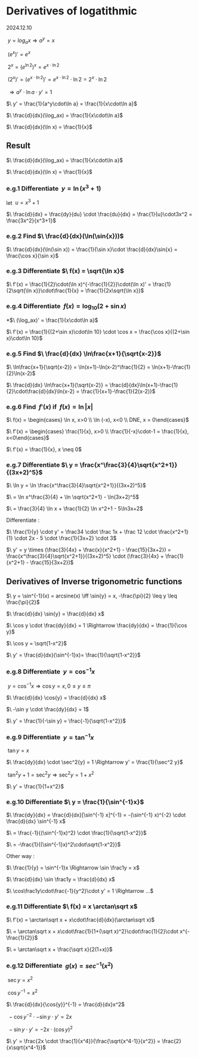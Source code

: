 # Derivatives of logatithmic

2024.12.10

$\ y = log_ax\Rightarrow a^y = x$

$\ (e^x)' = e^x$

$\ 2^x = (e^{\ln2})^x = e^{x\cdot\ln2}$

$\ (2^x)' = (e^{x\cdot\ln2})' = e^{x\cdot\ln2}\cdot\ln2 = 2^x\cdot\ln2$

$\ \Rightarrow a^y\cdot\ln a\cdot y' = 1$

$\ y' = \frac{1}{a^y\cdot\ln a} = \frac{1}{x\cdot\ln a}$

$\ \frac{d}{dx}(\log_ax) = \frac{1}{x\cdot\ln a}$

$\ \frac{d}{dx}(\ln x) = \frac{1}{x}$

## Result

$\ \frac{d}{dx}(\log_ax) = \frac{1}{x\cdot\ln a}$

$\ \frac{d}{dx}(\ln x) = \frac{1}{x}$

### e.g.1 Differentiate $\ y = \ln(x^3+1)$

let $\ u = x^3+1$

$\ \frac{d}{dx} = \frac{dy}{du} \cdot \frac{du}{dx} = \frac{1}{u}\cdot3x^2 = \frac{3x^2}{x^3+1}$

### e.g.2 Find $\ \frac{d}{dx}(\ln(\sin{x}))$

$\ \frac{d}{dx}(\ln(\sin x)) = \frac{1}{\sin x}\cdot \frac{d}{dx}\sin{x} = \frac{\cos x}{\sin x}$

### e.g.3 Differentiate $\ f(x) = \sqrt{\ln x}$

$\ f'(x) = \frac{1}{2}\cdot(\ln x)^{-\frac{1}{2}}\cdot(\ln x)' = \frac{1}{2\sqrt{\ln x}}\cdot\frac{1}{x} = \frac{1}{2x\sqrt{\ln x}}$

### e.g.4 Differentiate $\ f(x) = \log_{10}(2+\sin x)$

*$\ (\log_ax)' = \frac{1}{x\cdot\ln a}$

$\ f'(x) = \frac{1}{(2+\sin x)\cdot\ln 10} \cdot \cos x = \frac{\cos x}{(2+\sin x)\cdot\ln 10}$

### e.g.5 Find $\ \frac{d}{dx} \ln\frac{x+1}{\sqrt{x-2}}$

$\ \ln\frac{x+1}{\sqrt{x-2}} = \ln(x+1)-\ln(x-2)^\frac{1}{2} = \ln(x+1)-\frac{1}{2}\ln(x-2)$

$\ \frac{d}{dx} \ln\frac{x+1}{\sqrt{x-2}} = \frac{d}{dx}\ln(x+1)-\frac{1}{2}\cdot\frac{d}{dx}\ln(x-2) = \frac{1}{x+1}-\frac{1}{2(x-2)}$

### e.g.6 Find $\ f'(x)$ if $\ f(x) = \ln|x|$

$\ f(x) = \begin{cases} \ln x, x>0 \\ \ln (-x), x<0 \\ DNE, x = 0\end{cases}$

$\ f'(x) = \begin{cases} \frac{1}{x}, x>0 \\ \frac{1}{-x}\cdot-1 = \frac{1}{x}, x<0\end{cases}$

$\ f'(x) = \frac{1}{x}, x \neq 0$

### e.g.7 Differentiate $\ y = \frac{x^\frac{3}{4}\sqrt{x^2+1}}{(3x+2)^5}$

$\ \ln y = \ln \frac{x^\frac{3}{4}\sqrt{x^2+1}}{(3x+2)^5}$

$\ = \ln x^\frac{3}{4} + \ln \sqrt{x^2+1} - \ln(3x+2)^5$

$\ = \frac{3}{4} \ln x + \frac{1}{2} \ln x^2+1 - 5\ln3x+2$

Differentiate :

$\ \frac{1}{y} \cdot y' = \frac34 \cdot \frac 1x + \frac 12 \cdot \frac{x^2+1}{1} \cdot 2x - 5 \cdot \frac{1}{3x+2} \cdot 3$

$\ y' = y \times (\frac{3}{4x} + \frac{x}{x^2+1} - \frac{15}{3x+2}) = \frac{x^\frac{3}{4}\sqrt{x^2+1}}{(3x+2)^5} \cdot (\frac{3}{4x} + \frac{1}{x^2+1} - \frac{15}{3x+2})$

## Derivatives of Inverse trigonometric functions

$\ y = \sin^{-1}(x) = arcsine(x) \iff \sin{y} = x, -\frac{\pi}{2} \leq y \leq \frac{\pi}{2}$

$\ \frac{d}{dx} \sin{y} = \frac{d}{dx} x$

$\ \cos y \cdot \frac{dy}{dx} = 1 \Rightarrow \frac{dy}{dx} = \frac{1}{\cos y}$

$\ \cos y = \sqrt{1-x^2}$

$\ y' = \frac{d}{dx}(\sin^{-1}x)= \frac{1}{\sqrt{1-x^2}}$

### e.g.8 Differentiate $\ y = \cos^{-1}x$

$\ y = \cos^{-1}x \Rightarrow \cos{y} = x, 0\leq y\leq \pi$

$\ \frac{d}{dx} \cos{y} = \frac{d}{dx} x$

$\ -\sin y \cdot \frac{dy}{dx} = 1$

$\ y' = \frac{1}{-\sin y} = \frac{-1}{\sqrt{1-x^2}}$

### e.g.9 Differentiate $\ y = \tan^{-1}x$

$\ \tan{y} = x$

$\ \frac{dy}{dx} \cdot \sec^2{y} = 1 \Rightarrow y' = \frac{1}{\sec^2 y}$

$\ \tan^2 y + 1 = \sec^2 y \Rightarrow \sec^2 y = 1+x^2$

$\ y' = \frac{1}{1+x^2}$

### e.g.10 Differentiate $\ y = \frac{1}{\sin^{-1}x}$

$\ \frac{dy}{dx} = \frac{d}{dx}[\sin^{-1} x]^{-1} = -(\sin^{-1} x)^{-2} \cdot \frac{d}{dx} \sin^{-1} x$

$\ = \frac{-1}{(\sin^{-1}x)^2} \cdot \frac{1}{\sqrt{1-x^2}}$

$\ = -\frac{1}{(\sin^{-1}x)^2\cdot\sqrt{1-x^2}}$

Other way :

$\ \frac{1}{y} = \sin^{-1}x \Rightarrow \sin \frac1y = x$

$\ \frac{d}{dx} \sin \frac1y = \frac{d}{dx} x$

$\ \cos\frac1y\cdot\frac{-1}{y^2}\cdot y' = 1 \Rightarrow ...$

### e.g.11 Differentiate $\ f(x) = x \arctan\sqrt x$

$\ f'(x) = \arctan\sqrt x + x\cdot\frac{d}{dx}(\arctan\sqrt x)$

$\ = \arctan\sqrt x + x\cdot\frac{1}{1+(\sqrt x)^2}\cdot\frac{1}{2}\cdot x^{-\frac{1}{2}}$

$\ = \arctan\sqrt x + \frac{\sqrt x}{2(1+x)}$

### e.g.12 Differentiate $\ g(x) = sec^{-1}(x^2)$

$\ \sec{y} = x^2$

$\ {\cos{y}}^{-1} = x^2$

$\ \frac{d}{dx}{\cos{y}}^{-1} = \frac{d}{dx}x^2$

$\ -\cos y ^{-2} \cdot -\sin y \cdot y' = 2x$

$\ -\sin y \cdot y' = -2x \cdot (\cos y)^2$

$\ y' = \frac{2x \cdot \frac{1}{x^4}}{\frac{\sqrt{x^4-1}}{x^2}} = \frac{2}{x\sqrt{x^4-1}}$
